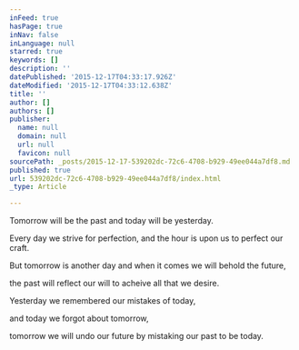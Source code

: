 ```yaml
---
inFeed: true
hasPage: true
inNav: false
inLanguage: null
starred: true
keywords: []
description: ''
datePublished: '2015-12-17T04:33:17.926Z'
dateModified: '2015-12-17T04:33:12.638Z'
title: ''
author: []
authors: []
publisher:
  name: null
  domain: null
  url: null
  favicon: null
sourcePath: _posts/2015-12-17-539202dc-72c6-4708-b929-49ee044a7df8.md
published: true
url: 539202dc-72c6-4708-b929-49ee044a7df8/index.html
_type: Article

---
```

Tomorrow will be the past and today will be yesterday. 

Every day we strive for perfection, and the hour is upon us to perfect our craft.

But tomorrow is another day and when it comes we will behold the future, 

the past will reflect our will to acheive all that we desire. 

Yesterday we remembered our mistakes of today, 

and today we forgot about tomorrow, 

tomorrow we will undo our future by mistaking our past to be today.